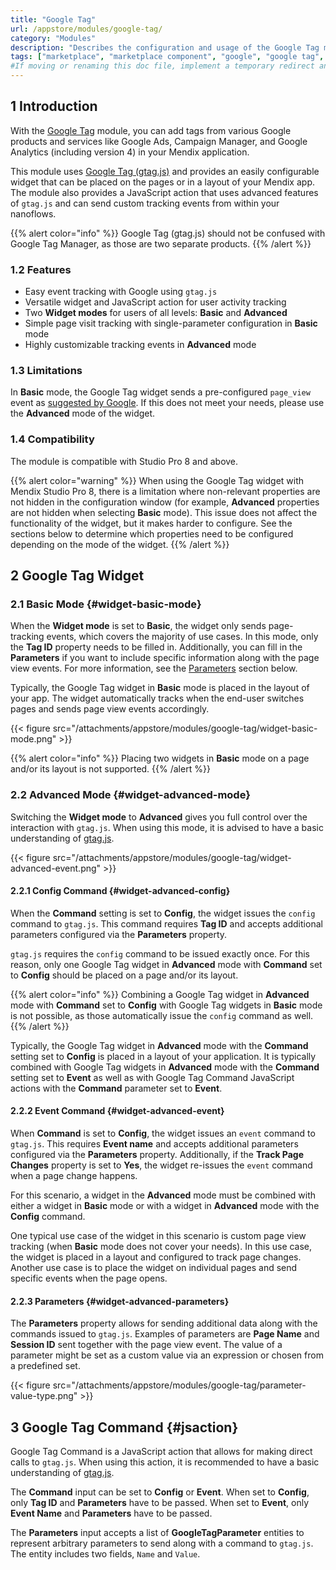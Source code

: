 ```yaml
---
title: "Google Tag"
url: /appstore/modules/google-tag/
category: "Modules"
description: "Describes the configuration and usage of the Google Tag module, which is available in the Mendix Marketplace."
tags: ["marketplace", "marketplace component", "google", "google tag", "google analytics", "google ads", "google tag manager", "platform support"]
#If moving or renaming this doc file, implement a temporary redirect and let the respective team know they should update the URL in the product. See Mapping to Products for more details.
---
```


## 1 Introduction

With the [Google Tag](https://marketplace.mendix.com/link/component/207519/) module, you can add tags from various Google products and services like Google Ads, Campaign Manager, and Google Analytics (including version 4) in your Mendix application.

This module uses [Google Tag (gtag.js)](https://developers.google.com/tag-platform/gtagjs) and provides an easily configurable widget that can be placed on the pages or in a layout of your Mendix app. The module also provides a JavaScript action that uses advanced features of `gtag.js` and can send custom tracking events from within your nanoflows.

{{% alert color="info" %}}
Google Tag (gtag.js) should not be confused with Google Tag Manager, as those are two separate products.
{{% /alert %}}

### 1.2 Features

* Easy event tracking with Google using `gtag.js`
* Versatile widget and JavaScript action for user activity tracking
* Two **Widget modes** for users of all levels: **Basic** and **Advanced**
* Simple page visit tracking with single-parameter configuration in **Basic** mode
* Highly customizable tracking events in **Advanced** mode

### 1.3 Limitations

In **Basic** mode, the Google Tag widget sends a pre-configured `page_view` event as [suggested by Google](https://developers.google.com/tag-platform/gtagjs/reference/events#page_view). If this does not meet your needs, please use the **Advanced** mode of the widget.

### 1.4 Compatibility

The module is compatible with Studio Pro 8 and above.

{{% alert color="warning" %}}
When using the Google Tag widget with Mendix Studio Pro 8, there is a limitation where non-relevant properties are not hidden in the configuration window (for example, **Advanced** properties are not hidden when selecting **Basic** mode). This issue does not affect the functionality of the widget, but it makes harder to configure. See the sections below to determine which properties need to be configured depending on the mode of the widget.
{{% /alert %}}

## 2 Google Tag Widget

### 2.1 Basic Mode {#widget-basic-mode}

When the **Widget mode** is set to **Basic**, the widget only sends page-tracking events, which covers the majority of use cases. In this mode, only the **Tag ID** property needs to be filled in. Additionally, you can fill in the **Parameters** if you want to include specific information along with the page view events. For more information, see the [Parameters](#widget-advanced-parameters) section below.

Typically, the Google Tag widget in **Basic** mode is placed in the layout of your app. The widget automatically tracks when the end-user switches pages and sends page view events accordingly. 

{{< figure src="/attachments/appstore/modules/google-tag/widget-basic-mode.png" >}}

{{% alert color="info" %}}
Placing two widgets in **Basic** mode on a page and/or its layout is not supported.
{{% /alert %}}

### 2.2 Advanced Mode {#widget-advanced-mode}

Switching the **Widget mode** to **Advanced** gives you full control over the interaction with `gtag.js`. When using this mode, it is advised to have a basic understanding of [gtag.js](https://developers.google.com/tag-platform/gtagjs).

{{< figure src="/attachments/appstore/modules/google-tag/widget-advanced-event.png" >}}

#### 2.2.1 Config Command {#widget-advanced-config}

When the **Command** setting is set to **Config**, the widget issues the `config` command to `gtag.js`. This command requires **Tag ID** and accepts additional parameters configured via the **Parameters** property.

`gtag.js` requires the `config` command to be issued exactly once. For this reason, only one Google Tag widget in **Advanced** mode with **Command** set to **Config** should be placed on a page and/or its layout. 

{{% alert color="info" %}}
Combining a Google Tag widget in **Advanced** mode with **Command** set to **Config** with Google Tag widgets in **Basic** mode is not possible, as those automatically issue the `config` command as well.
{{% /alert %}}

Typically, the Google Tag widget in **Advanced** mode with the **Command** setting set to **Config** is placed in a layout of your application. It is typically combined with Google Tag widgets in **Advanced** mode with the **Command** setting set to **Event** as well as with Google Tag Command JavaScript actions with the **Command** parameter set to **Event**.

#### 2.2.2 Event Command {#widget-advanced-event}

When **Command** is set to **Config**, the widget issues an `event` command to `gtag.js`. This requires **Event name** and accepts additional parameters configured via the **Parameters** property. Additionally, if the **Track Page Changes** property is set to **Yes**, the widget re-issues the `event` command when a page change happens.

For this scenario, a widget in the **Advanced** mode must be combined with either a widget in **Basic** mode or with a widget in **Advanced** mode with the **Config** command.

One typical use case of the widget in this scenario is custom page view tracking (when **Basic** mode does not cover your needs). In this use case, the widget is placed in a layout and configured to track page changes. Another use case is to place the widget on individual pages and send specific events when the page opens.

#### 2.2.3 Parameters {#widget-advanced-parameters}

The **Parameters** property allows for sending additional data along with the commands issued to `gtag.js`. Examples of parameters are **Page Name** and **Session ID** sent together with the page view event. The value of a parameter might be set as a custom value via an expression or chosen from a predefined set. 

{{< figure src="/attachments/appstore/modules/google-tag/parameter-value-type.png" >}}

## 3 Google Tag Command {#jsaction}

Google Tag Command is a JavaScript action that allows for making direct calls to `gtag.js`. When using this action, it is recommended to have a basic understanding of [gtag.js](https://developers.google.com/tag-platform/gtagjs).

The **Command** input can be set to **Config** or **Event**. When set to **Config**, only **Tag ID** and **Parameters** have to be passed. When set to **Event**, only **Event Name** and **Parameters** have to be passed.

The **Parameters** input accepts a list of **GoogleTagParameter** entities to represent arbitrary parameters to send along with a command to `gtag.js`. The entity includes two fields, `Name` and `Value`.
